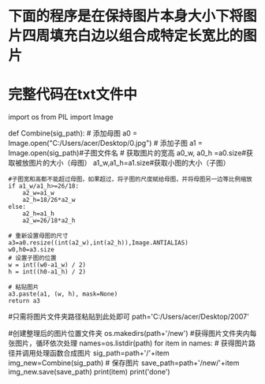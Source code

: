 # 下面的程序是在保持图片本身大小下将图片四周填充白边以组合成特定长宽比的图片
# 完整代码在txt文件中

import os
from PIL import Image

def Combine(sig_path):
    # 添加母图
    a0 = Image.open("C:/Users/acer/Desktop/0.jpg")
    # 添加子图
    a1 = Image.open(sig_path)#子图文件名
    # 获取图片的宽高
    a0_w, a0_h =a0.size#获取被放图片的大小（母图）
    a1_w,a1_h=a1.size#获取小图的大小（子图）
    
    #子图宽和高都不能超过母图，如果超过，将子图的尺度赋给母图，并将母图另一边等比例缩放
    if a1_w/a1_h>=26/18:
        a2_w=a1_w
        a2_h=18/26*a2_w
    else:
        a2_h=a1_h    
        a2_w=26/18*a2_h
           
    # 重新设置母图的尺寸
    a3=a0.resize((int(a2_w),int(a2_h)),Image.ANTIALIAS)
    w0,h0=a3.size
    # 设置子图的位置
    w = int((w0-a1_w) / 2)
    h = int((h0-a1_h) / 2)
    
    # 粘贴图片
    a3.paste(a1, (w, h), mask=None)
    return a3


#只需将图片文件夹路径粘贴到此处即可
path='C:/Users/acer/Desktop/2007'


#创建整理后的图片位置文件夹
os.makedirs(path+'/new')
#获得图片文件夹内每张图片，循环依次处理
names=os.listdir(path)
for item in names:
    # 获得图片路径并调用处理函数合成图片
    sig_path=path+'/'+item
    img_new=Combine(sig_path)
    # 保存图片
    save_path=path+'/new/'+item
    img_new.save(save_path)
    print(item)
print('done')
